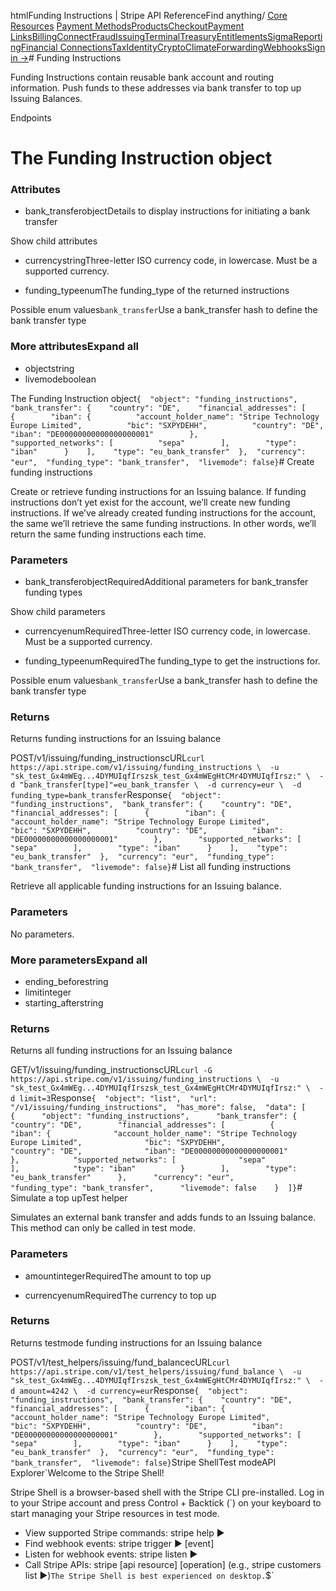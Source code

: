 htmlFunding Instructions | Stripe API Reference[](/api)Find anything/
[Core Resources](#)
[Payment Methods](#)[Products](#)[Checkout](#)[Payment Links](#)[Billing](#)[Connect](#)[Fraud](#)[Issuing](#)[Terminal](#)[Treasury](#)[Entitlements](#)[Sigma](#)[Reporting](#)[Financial Connections](#)[Tax](#)[Identity](#)[Crypto](#)[Climate](#)[Forwarding](#)[Webhooks](#)[Sign in →](https://dashboard.stripe.com/login)# Funding Instructions

Funding Instructions contain reusable bank account and routing information. Push funds to these addresses via bank transfer to top up Issuing Balances.

Endpoints
# The Funding Instruction object

### Attributes

- bank_transferobjectDetails to display instructions for initiating a bank transfer

Show child attributes
- currencystringThree-letter ISO currency code, in lowercase. Must be a supported currency.


- funding_typeenumThe funding_type of the returned instructions

Possible enum values`bank_transfer`Use a bank_transfer hash to define the bank transfer type



### More attributesExpand all

- objectstring
- livemodeboolean

The Funding Instruction object`{  "object": "funding_instructions",  "bank_transfer": {    "country": "DE",    "financial_addresses": [      {        "iban": {          "account_holder_name": "Stripe Technology Europe Limited",          "bic": "SXPYDEHH",          "country": "DE",          "iban": "DE00000000000000000001"        },        "supported_networks": [          "sepa"        ],        "type": "iban"      }    ],    "type": "eu_bank_transfer"  },  "currency": "eur",  "funding_type": "bank_transfer",  "livemode": false}`# Create funding instructions

Create or retrieve funding instructions for an Issuing balance. If funding instructions don’t yet exist for the account, we’ll create new funding instructions. If we’ve already created funding instructions for the account, the same we’ll retrieve the same funding instructions. In other words, we’ll return the same funding instructions each time.

### Parameters

- bank_transferobjectRequiredAdditional parameters for bank_transfer funding types

Show child parameters
- currencyenumRequiredThree-letter ISO currency code, in lowercase. Must be a supported currency.


- funding_typeenumRequiredThe funding_type to get the instructions for.

Possible enum values`bank_transfer`Use a bank_transfer hash to define the bank transfer type



### Returns

Returns funding instructions for an Issuing balance

POST/v1/issuing/funding_instructionscURL[](#)[](#)`curl https://api.stripe.com/v1/issuing/funding_instructions \  -u "sk_test_Gx4mWEg...4DYMUIqfIrszsk_test_Gx4mWEgHtCMr4DYMUIqfIrsz:" \  -d "bank_transfer[type]"=eu_bank_transfer \  -d currency=eur \  -d funding_type=bank_transfer`Response`{  "object": "funding_instructions",  "bank_transfer": {    "country": "DE",    "financial_addresses": [      {        "iban": {          "account_holder_name": "Stripe Technology Europe Limited",          "bic": "SXPYDEHH",          "country": "DE",          "iban": "DE00000000000000000001"        },        "supported_networks": [          "sepa"        ],        "type": "iban"      }    ],    "type": "eu_bank_transfer"  },  "currency": "eur",  "funding_type": "bank_transfer",  "livemode": false}`# List all funding instructions

Retrieve all applicable funding instructions for an Issuing balance.

### Parameters

No parameters.

### More parametersExpand all

- ending_beforestring
- limitinteger
- starting_afterstring

### Returns

Returns all funding instructions for an Issuing balance

GET/v1/issuing/funding_instructionscURL[](#)[](#)`curl -G https://api.stripe.com/v1/issuing/funding_instructions \  -u "sk_test_Gx4mWEg...4DYMUIqfIrszsk_test_Gx4mWEgHtCMr4DYMUIqfIrsz:" \  -d limit=3`Response`{  "object": "list",  "url": "/v1/issuing/funding_instructions",  "has_more": false,  "data": [    {      "object": "funding_instructions",      "bank_transfer": {        "country": "DE",        "financial_addresses": [          {            "iban": {              "account_holder_name": "Stripe Technology Europe Limited",              "bic": "SXPYDEHH",              "country": "DE",              "iban": "DE00000000000000000001"            },            "supported_networks": [              "sepa"            ],            "type": "iban"          }        ],        "type": "eu_bank_transfer"      },      "currency": "eur",      "funding_type": "bank_transfer",      "livemode": false    }  ]}`# Simulate a top upTest helper

Simulates an external bank transfer and adds funds to an Issuing balance. This method can only be called in test mode.

### Parameters

- amountintegerRequiredThe amount to top up


- currencyenumRequiredThe currency to top up



### Returns

Returns testmode funding instructions for an Issuing balance

POST/v1/test_helpers/issuing/fund_balancecURL[](#)[](#)`curl https://api.stripe.com/v1/test_helpers/issuing/fund_balance \  -u "sk_test_Gx4mWEg...4DYMUIqfIrszsk_test_Gx4mWEgHtCMr4DYMUIqfIrsz:" \  -d amount=4242 \  -d currency=eur`Response`{  "object": "funding_instructions",  "bank_transfer": {    "country": "DE",    "financial_addresses": [      {        "iban": {          "account_holder_name": "Stripe Technology Europe Limited",          "bic": "SXPYDEHH",          "country": "DE",          "iban": "DE00000000000000000001"        },        "supported_networks": [          "sepa"        ],        "type": "iban"      }    ],    "type": "eu_bank_transfer"  },  "currency": "eur",  "funding_type": "bank_transfer",  "livemode": false}`Stripe ShellTest modeAPI Explorer[](https://stripe.com/docs/stripe-cli#install)`Welcome to the Stripe Shell!

Stripe Shell is a browser-based shell with the Stripe CLI pre-installed. Log in to your
Stripe account and press Control + Backtick (`) on your keyboard to start managing your Stripe
resources in test mode.

- View supported Stripe commands: stripe help ▶️
- Find webhook events: stripe trigger ▶️ [event]
- Listen for webhook events: stripe listen ▶
- Call Stripe APIs: stripe [api resource] [operation] (e.g., stripe customers list ▶️)`The Stripe Shell is best experienced on desktop.`$`